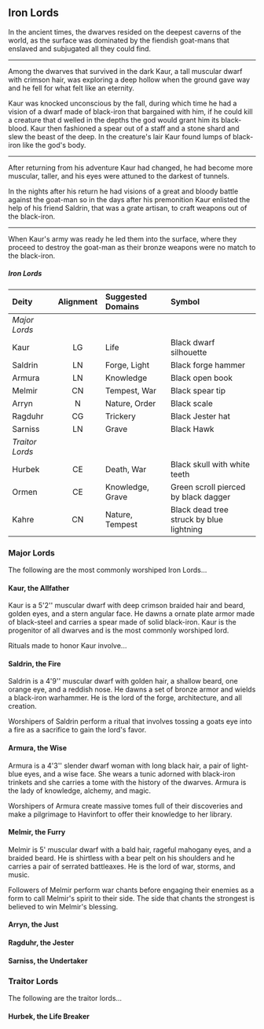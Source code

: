 ## Iron Lords
In the ancient times, the dwarves resided on the deepest caverns of the world, as the surface was dominated by the fiendish goat-mans that enslaved and subjugated all they could find.
___
Among the dwarves that survived in the dark Kaur, a tall muscular dwarf with crimson hair, was exploring a deep hollow when the ground gave way and he fell for what felt like an eternity.

Kaur was knocked unconscious by the fall, during which time he had a vision of a dwarf made of black-iron that bargained with him, if he could kill a creature that d welled in the depths the god would grant him its black-blood. Kaur then fashioned a spear out of a staff and a stone shard and slew the beast of the deep. In the creature's lair Kaur found lumps of black-iron like the god's body.
___
After returning from his adventure Kaur had changed, he had become more muscular, taller, and his eyes were attuned to the darkest of tunnels.

In the nights after his return he had visions of a great and bloody battle against the goat-man so in the days after his premonition Kaur enlisted the help of his friend Saldrin, that was a grate artisan, to craft weapons out of the black-iron.
___
When Kaur's army was ready he led them into the surface, where they proceed to destroy the goat-man as their bronze weapons were no match to the black-iron.


<div class='wide'>

##### Iron Lords
| Deity         | Alignment | Suggested Domains | Symbol                                   |
|:--------------|:--:|:-------------------------|:-----------------------------------------|
|*Major Lords*  |    |                          |                                          |
| Kaur          | LG | Life                     | Black dwarf silhouette                   |
| Saldrin       | LN | Forge, Light             | Black forge hammer                       |
| Armura        | LN | Knowledge                | Black open book                          |
| Melmir        | CN | Tempest, War             | Black spear tip                          |
| Arryn         |  N | Nature, Order            | Black scale                              |
| Ragduhr       | CG | Trickery                 | Black Jester hat                         |
| Sarniss       | LN | Grave                    | Black Hawk                               |
|*Traitor Lords*|    |                          |                                          |
| Hurbek        | CE | Death, War               | Black skull with white teeth             |
| Ormen         | CE | Knowledge, Grave         | Green scroll pierced by black dagger     |
| Kahre         | CN | Nature, Tempest          | Black dead tree struck by blue lightning |

</div>


### Major Lords
The following are the most commonly worshiped Iron Lords...


#### Kaur, the Allfather
Kaur is a 5'2'' muscular dwarf with deep crimson braided hair and beard, golden eyes, and a stern angular face. He dawns a ornate plate armor made of black-steel and carries a spear made of solid black-iron. Kaur is the progenitor of all dwarves and is the most commonly worshiped lord.

Rituals made to honor Kaur involve...


#### Saldrin, the Fire
Saldrin is a 4'9'' muscular dwarf with golden hair, a shallow beard, one orange eye, and a reddish nose. He dawns a set of bronze armor and wields a black-iron warhammer. He is the lord of the forge, architecture, and all creation.

Worshipers of Saldrin perform a ritual that involves tossing a goats eye into a fire as a sacrifice to gain the lord's favor.


#### Armura, the Wise
Armura is a 4'3'' slender dwarf woman with long black hair, a pair of light-blue eyes, and a wise face. She wears a tunic adorned with black-iron trinkets and she carries a tome with the history of the dwarves. Armura is the lady of knowledge, alchemy, and magic.

Worshipers of Armura create massive tomes full of their discoveries and make a pilgrimage to Havinfort to offer their knowledge to her library.


#### Melmir, the Furry
Melmir is 5' muscular dwarf with a bald hair, rageful mahogany eyes, and a braided beard. He is shirtless with a bear pelt on his shoulders and he carries a pair of serrated battleaxes. He is the lord of war, storms, and music.

Followers of Melmir perform war chants before engaging their enemies as a form to call Melmir's spirit to their side. The side that chants the strongest is believed to win Melmir's blessing.


#### Arryn, the Just


#### Ragduhr, the Jester


#### Sarniss, the Undertaker



### Traitor Lords
The following are the traitor lords...


#### Hurbek, the Life Breaker